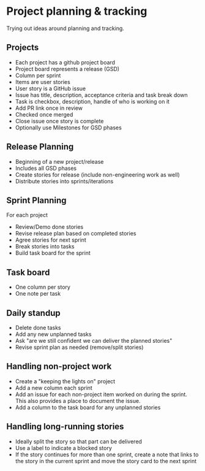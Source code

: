 # Project planning & tracking  

Trying out ideas around planning and tracking.

## Projects

* Each project has a github project board
* Project board represents a release (GSD)
* Column per sprint
* Items are user stories
* User story is a GitHub issue
* Issue has title, description, acceptance criteria and task break down
* Task is checkbox, description, handle of who is working on it
* Add PR link once in review
* Checked once merged
* Close issue once story is complete
* Optionally use Milestones for GSD phases

## Release Planning
* Beginning of a new project/release
* Includes all GSD phases
* Create stories for release (include non-engineering work as well)
* Distribute stories into sprints/iterations

## Sprint Planning
For each project 
* Review/Demo done stories
* Revise release plan based on completed stories
* Agree stories for next sprint
* Break stories into tasks
* Build task board for the sprint

## Task board
* One column per story
* One note per task

## Daily standup
* Delete done tasks
* Add any new unplanned tasks
* Ask "are we still confident we can deliver the planned stories"
* Revise sprint plan as needed (remove/split stories)

## Handling non-project work
* Create a "keeping  the lights on" project
* Add a new column each sprint
* Add an issue for each non-project item worked on during the sprint. This also provides a place to document the issue.
* Add a column to the task board for any unplanned stories

## Handling long-running stories
* Ideally split the story so that part can be delivered
* Use a label to indicate a blocked story
* If the story continues for more than one sprint, create a note that links to the story in the current sprint and move the story card to the next sprint

